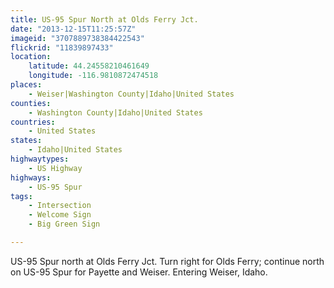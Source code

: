 ```yaml
---
title: US-95 Spur North at Olds Ferry Jct.
date: "2013-12-15T11:25:57Z"
imageid: "3707889738384422543"
flickrid: "11839897433"
location:
    latitude: 44.24558210461649
    longitude: -116.9810872474518
places:
    - Weiser|Washington County|Idaho|United States
counties:
    - Washington County|Idaho|United States
countries:
    - United States
states:
    - Idaho|United States
highwaytypes:
    - US Highway
highways:
    - US-95 Spur
tags:
    - Intersection
    - Welcome Sign
    - Big Green Sign

---
```

US-95 Spur north at Olds Ferry Jct.  Turn right for Olds Ferry; continue north on US-95 Spur for Payette and Weiser.  Entering Weiser, Idaho.